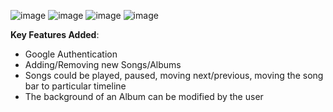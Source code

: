 ![image](https://github.com/user-attachments/assets/e9d98aef-0e5a-4b94-8018-bb3855e6dd4c)
![image](https://github.com/user-attachments/assets/e947e210-ad5e-4556-b281-5a536c3734ba)
![image](https://github.com/user-attachments/assets/89d2d778-ba3b-4cad-88e5-d38b19f6ab98)
![image](https://github.com/user-attachments/assets/2b520083-55bd-415f-a934-19928f9ab367)

**Key Features Added**:

* Google Authentication
* Adding/Removing new Songs/Albums
* Songs could be played, paused, moving next/previous, moving the song bar to particular timeline
* The background of an Album can be modified by the user
